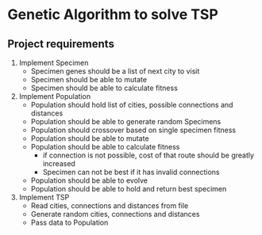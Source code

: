 # Genetic Algorithm to solve TSP

## Project requirements

1. Implement Specimen
   - Specimen genes should be a list of next city to visit
   - Specimen should be able to mutate
   - Specimen should be able to calculate fitness
2. Implement Population
   - Population should hold list of cities, possible connections and distances
   - Population should be able to generate random Specimens
   - Population should crossover based on single specimen fitness
   - Population should be able to mutate
   - Population should be able to calculate fitness
     - if connection is not possible, cost of that route should be greatly increased
     - Specimen can not be best if it has invalid connections
   - Population should be able to evolve
   - Population should be able to hold and return best specimen
3. Implement TSP
   - Read cities, connections and distances from file
   - Generate random cities, connections and distances
   - Pass data to Population